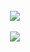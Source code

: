 
<br/>  

<div align="center"><img src="https://github-readme-stats.vercel.app/api?username=Alireza009d&theme=dark&hide_border=false&include_all_commits=false&count_private=true" align="center" /></div>  

<br/>  

<div align="center"><img src="https://github-readme-stats.vercel.app/api/top-langs/?username=Alireza009d&hide_border=true&layout=compact&theme=dark" align="center" /></div>  

<br/>  
